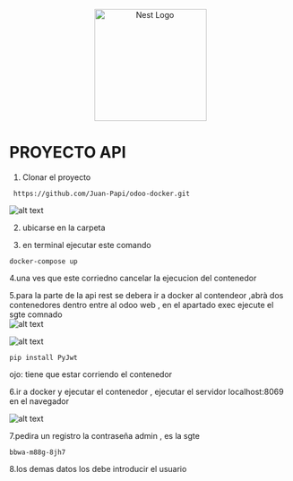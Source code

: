 <p align="center">
  <a href="http://nestjs.com/" target="blank"><img src="https://nestjs.com/img/logo-small.svg" width="200" alt="Nest Logo" /></a>
</p>

# PROYECTO API

1. Clonar el proyecto
 ```
  https://github.com/Juan-Papi/odoo-docker.git

 ```
 ![alt text](image-2.png)


2. ubicarse en la carpeta 

3. en terminal ejecutar este comando 
```
docker-compose up 
```


4.una ves que este corriedno cancelar la ejecucion del contenedor

5.para la parte de la api rest se debera ir a docker  al contendeor ,abrà  dos contenedores dentro
entre al odoo web , en el apartado exec ejecute el sgte comnado  
![alt text](image.png)

![alt text](image-3.png)




```
pip install PyJwt
```
ojo: tiene que estar corriendo el contenedor











6.ir a docker y ejecutar el contenedor ,  ejecutar el servidor localhost:8069 en el navegador


 ![alt text](odoo-1.jpg)






7.pedira un registro la contraseña admin , es la sgte 
```
bbwa-m88g-8jh7
```

8.los demas datos los debe introducir  el usuario



